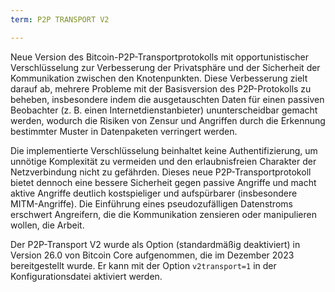 ```yaml
---
term: P2P TRANSPORT V2

---
```

Neue Version des Bitcoin-P2P-Transportprotokolls mit opportunistischer Verschlüsselung zur Verbesserung der Privatsphäre und der Sicherheit der Kommunikation zwischen den Knotenpunkten. Diese Verbesserung zielt darauf ab, mehrere Probleme mit der Basisversion des P2P-Protokolls zu beheben, insbesondere indem die ausgetauschten Daten für einen passiven Beobachter (z. B. einen Internetdienstanbieter) ununterscheidbar gemacht werden, wodurch die Risiken von Zensur und Angriffen durch die Erkennung bestimmter Muster in Datenpaketen verringert werden.

Die implementierte Verschlüsselung beinhaltet keine Authentifizierung, um unnötige Komplexität zu vermeiden und den erlaubnisfreien Charakter der Netzverbindung nicht zu gefährden. Dieses neue P2P-Transportprotokoll bietet dennoch eine bessere Sicherheit gegen passive Angriffe und macht aktive Angriffe deutlich kostspieliger und aufspürbarer (insbesondere MITM-Angriffe). Die Einführung eines pseudozufälligen Datenstroms erschwert Angreifern, die die Kommunikation zensieren oder manipulieren wollen, die Arbeit.

Der P2P-Transport V2 wurde als Option (standardmäßig deaktiviert) in Version 26.0 von Bitcoin Core aufgenommen, die im Dezember 2023 bereitgestellt wurde. Er kann mit der Option `v2transport=1` in der Konfigurationsdatei aktiviert werden.